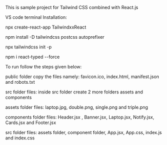 This is sample project for Tailwind CSS combined with React.js

VS code terminal Installation:

npx create-react-app TailwindxxReact

npm install -D tailwindcss postcss autoprefixer

npx tailwindcss init -p

npm i react-typed --force

To run follow the steps given below:

public folder copy the files namely: favicon.ico, index.html, manifest.json and robots.txt

src folder files: inside src folder create 2 more folders assets and components 

assets folder files: laptop.jpg, double.png, single.png and triple.png

components folder files:  Header.jsx , Banner.jsx, Laptop.jsx, Notify.jsx, Cards.jsx and Footer.jsx

src folder files: assets folder, component folder, App.jsx, App.css, index.js and index.css 
